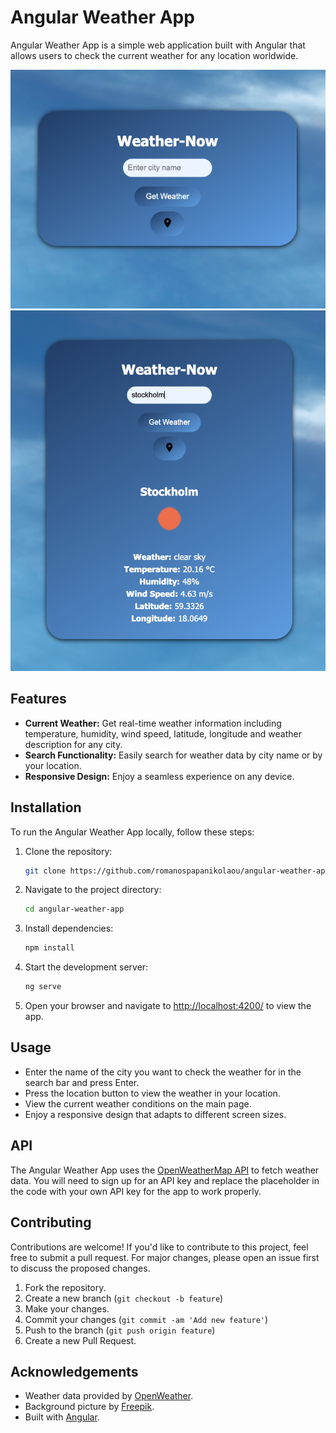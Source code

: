 # Angular Weather App

Angular Weather App is a simple web application built with Angular that allows users to check the current weather for any location worldwide.

![Weather App Screenshot](src/assets/Screenshot%201.png)
![Weather App Screenshot](src/assets/Screenshot%202.png)

## Features

- **Current Weather:** Get real-time weather information including temperature, humidity, wind speed, latitude, longitude and weather description for any city.
- **Search Functionality:** Easily search for weather data by city name or by your location.
- **Responsive Design:** Enjoy a seamless experience on any device.

## Installation

To run the Angular Weather App locally, follow these steps:

1. Clone the repository:
   ```bash
   git clone https://github.com/romanospapanikolaou/angular-weather-app.git
   ```
2. Navigate to the project directory:
   ```bash
   cd angular-weather-app
   ```
3. Install dependencies:
   ```bash
   npm install
   ```
4. Start the development server:
   ```bash
   ng serve
   ```
5. Open your browser and navigate to [http://localhost:4200/](http://localhost:4200/) to view the app.

## Usage

- Enter the name of the city you want to check the weather for in the search bar and press Enter.
- Press the location button to view the weather in your location.
- View the current weather conditions on the main page.
- Enjoy a responsive design that adapts to different screen sizes.

## API

The Angular Weather App uses the [OpenWeatherMap API](https://openweathermap.org/api) to fetch weather data. You will need to sign up for an API key and replace the placeholder in the code with your own API key for the app to work properly.

## Contributing

Contributions are welcome! If you'd like to contribute to this project, feel free to submit a pull request. For major changes, please open an issue first to discuss the proposed changes.

1. Fork the repository.
2. Create a new branch (`git checkout -b feature`)
3. Make your changes.
4. Commit your changes (`git commit -am 'Add new feature'`)
5. Push to the branch (`git push origin feature`)
6. Create a new Pull Request.

## Acknowledgements

- Weather data provided by [OpenWeather](https://openweathermap.org/).
- Background picture by [Freepik](https://www.freepik.com/).
- Built with [Angular](https://angular.io/).
